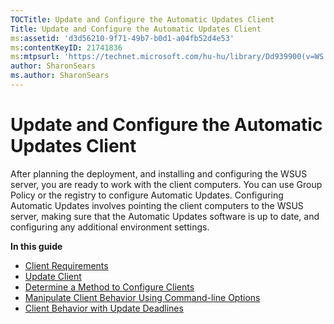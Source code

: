 ```yaml
---
TOCTitle: Update and Configure the Automatic Updates Client
Title: Update and Configure the Automatic Updates Client
ms:assetid: 'd3d56210-9f71-49b7-b0d1-a04fb52d4e53'
ms:contentKeyID: 21741836
ms:mtpsurl: 'https://technet.microsoft.com/hu-hu/library/Dd939900(v=WS.10)'
author: SharonSears
ms.author: SharonSears
---
```


Update and Configure the Automatic Updates Client
=================================================

After planning the deployment, and installing and configuring the WSUS server, you are ready to work with the client computers. You can use Group Policy or the registry to configure Automatic Updates. Configuring Automatic Updates involves pointing the client computers to the WSUS server, making sure that the Automatic Updates software is up to date, and configuring any additional environment settings.

**In this guide**

-   [Client Requirements](https://technet.microsoft.com/b4554fdd-03a2-42b4-ae95-4e96f976d67c)
-   [Update Client](https://technet.microsoft.com/9e3f8272-a9c5-479a-8f75-b54d9f3548e6)
-   [Determine a Method to Configure Clients](https://technet.microsoft.com/4906fa0d-47b0-48a0-90c7-90bd179a7eed)
-   [Manipulate Client Behavior Using Command-line Options](https://technet.microsoft.com/1c04efba-4793-41f4-9e4c-dd5e8a82b059)
-   [Client Behavior with Update Deadlines](https://technet.microsoft.com/f4aff13a-07f0-4939-881f-95191a025fcc)

